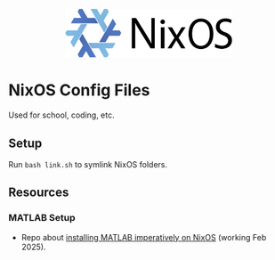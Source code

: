 <p align="center"> <img src="https://raw.githubusercontent.com/NixOS/nixos-homepage/main/public/logo/nixos-hires.png" width="300px"> </p>

# NixOS Config Files

Used for school, coding, etc.

## Setup

Run `bash link.sh` to symlink NixOS folders.

## Resources

### MATLAB Setup

-   Repo about [installing MATLAB imperatively on NixOS](https://github.com/nyadiia/nix-matlab) (working Feb 2025).
